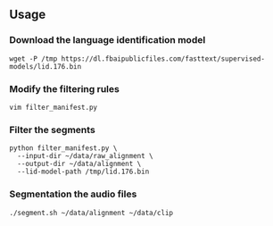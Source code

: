 ## Usage
### Download the language identification model
```shell
wget -P /tmp https://dl.fbaipublicfiles.com/fasttext/supervised-models/lid.176.bin
```

### Modify the filtering rules
```shell
vim filter_manifest.py
```

### Filter the segments
```shell
python filter_manifest.py \
  --input-dir ~/data/raw_alignment \
  --output-dir ~/data/alignment \
  --lid-model-path /tmp/lid.176.bin
```

### Segmentation the audio files
```shell
./segment.sh ~/data/alignment ~/data/clip
```

